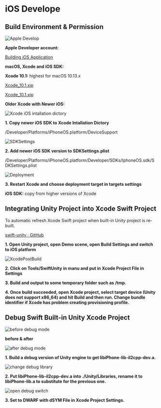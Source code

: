 # iOS Develope

## Build Environment & Permission
![Apple Develop](https://github.com/MilkyW/LearnUnityEveryday/blob/master/Pictures/Apple%20Develop.png?raw=true)

**Apple Developer account:**

[Building iOS Application](https://confluence.hq.unity3d.com/display/QA/Building+iOS+Application)

**macOS, Xcode and iOS SDK:**

**Xcode 10.1:** highest for macOS 10.13.x

[Xcode_10.1.xip](https://drive.google.com/file/d/1L0A81DdYBrOUYlG1Xi1C49_uSvSG_71l/view?usp=sharing)

[Xcode_10.1.xip](https://download.developer.apple.com/Developer_Tools/Xcode_10.1/Xcode_10.1.xip)

**Older Xcode with Newer iOS:** 

![Xcode iOS intallation dictory](https://github.com/MilkyW/LearnUnityEveryday/blob/master/Pictures/Xcode%20iOS%20intallation%20dictory.png?raw=true)

**1. Copy newer iOS SDK to Xcode Intallation Dictory**

/Developer/Platforms/iPhoneOS.platform/DeviceSupport

![SDKSettings](https://github.com/MilkyW/LearnUnityEveryday/blob/master/Pictures/SDKSettings.png?raw=true)

**2. Add newer iOS SDK version to SDKSettings.plist**

/Developer/Platforms/iPhoneOS.platform/Developer/SDKs/IphoneOS.sdk/SDKSettings.plist

![Deployment](https://github.com/MilkyW/LearnUnityEveryday/blob/master/Pictures/Deployment.png?raw=true)

**3. Restart Xcode and choose deployment target in targets settings**

**iOS SDK:** copy from higher versions of Xcode

## Integrating Unity Project into Xcode Swift Project

To automatic refresh Xcode Swift project when built-in Unity project is re-built.

[swift-unity · GitHub](https://github.com/jiulongw/swift-unity)

**1. Open Unity project, open Demo scene, open Build Settings and switch to iOS platform**

![XcodePostBuild](https://github.com/MilkyW/LearnUnityEveryday/blob/master/Pictures/XcodePostBuild.png?raw=true)

**2. Click on Tools/SwiftUnity in manu and put in Xcode Project File in Settings**

**3. Build and output to some temporary folder such as /tmp.**

**4. Once build succeeded, open Xcode project, select target device (Unity does not support x86_64) and hit Build and then run. Change bundle identifier if Xcode has problem creating provisioning profile.**

## Debug Swift Built-in Unity Xcode Project

![before debug mode](https://github.com/MilkyW/LearnUnityEveryday/blob/master/Pictures/iOS%20Develope/before%20debug%20mode.jpeg?raw=true)

**before & after**

![after debug mode](https://github.com/MilkyW/LearnUnityEveryday/blob/master/Pictures/iOS%20Develope/after%20debug%20mode.png?raw=true)

**1. Build a debug version of Unity engine to get libiPhone-lib-il2cpp-dev.a.**

![change debug library](https://github.com/MilkyW/LearnUnityEveryday/blob/master/Pictures/iOS%20Develope/change%20debug%20library.png?raw=true)

**2. Put libiPhone-lib-il2cpp-dev.a into ./Unity/Libraries, rename it to libiPhone-lib.a to substitute for the previous one.**

![open debug switch](https://github.com/MilkyW/LearnUnityEveryday/blob/master/Pictures/iOS%20Develope/open%20debug%20switch.png?raw=true)

**3. Set to DWARF with dSYM File in Xcode Project Settings.**

